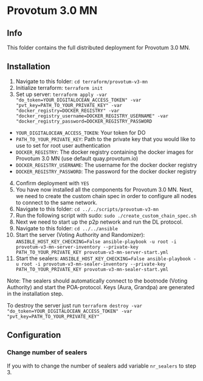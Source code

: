 # Provotum 3.0 MN

## Info

This folder contains the full distributed deployment for Provotum 3.0 MN.

## Installation

1. Navigate to this folder: `cd terraform/provotum-v3-mn`
2. Initialize terraform: `terraform init`
3. Set up server: `terraform apply -var "do_token=YOUR_DIGITALOCEAN_ACCESS_TOKEN" -var "pvt_key=PATH_TO_YOUR_PRIVATE_KEY" -var "docker_registry=DOCKER_REGISTRY" -var "docker_registry_username=DOCKER_REGISTRY_USERNAME" -var "docker_registry_password=DOCKER_REGISTRY_PASSWORD`
  - `YOUR_DIGITALOCEAN_ACCESS_TOKEN`: Your token for DO
  - `PATH_TO_YOUR_PRIVATE_KEY`: Path to the private key that you would like to use to set for root user authentication
  - `DOCKER_REGISTRY`: The docker registry containing the docker images for Provotum 3.0 MN (use default quay.provotum.io)
  - `DOCKER_REGISTRY_USERNAME`: The username for the docker docker registry
  - `DOCKER_REGISTRY_PASSWORD`: The password for the docker docker registry
4. Confirm deployment with `YES`
5. You have now installed all the components for Provotum 3.0 MN. Next, we need to create the custom chain spec in order to configure all nodes to connect to the same network.
6. Navigate to this folder: `cd ../../scripts/provotum-v3-mn`
7. Run the following script with sudo: `sudo ./create_custom_chain_spec.sh`
8. Next we need to start up the p2p network and run the DL protocol.
9. Navigate to this folder: `cd ../../ansible`
10. Start the server (Voting Authority and Randomizer): `ANSIBLE_HOST_KEY_CHECKING=False ansible-playbook -u root -i provotum-v3-mn-server-inventory --private-key PATH_TO_YOUR_PRIVATE_KEY provotum-v3-mn-server-start.yml`
11. Start the sealers: `ANSIBLE_HOST_KEY_CHECKING=False ansible-playbook -u root -i provotum-v3-mn-sealer-inventory --private-key PATH_TO_YOUR_PRIVATE_KEY provotum-v3-mn-sealer-start.yml`

Note: The sealers should automatically connect to the bootnode (Voting Authority) and start the POA-protocol. Keys (Aura, Grandpa) are generated in the installation step.

To destroy the server just run `terraform destroy -var "do_token=YOUR_DIGITALOCEAN_ACCESS_TOKEN" -var "pvt_key=PATH_TO_YOUR_PRIVATE_KEY"`

## Configuration

### Change number of sealers

If you with to change the number of sealers add variable `nr_sealers` to step 3.
